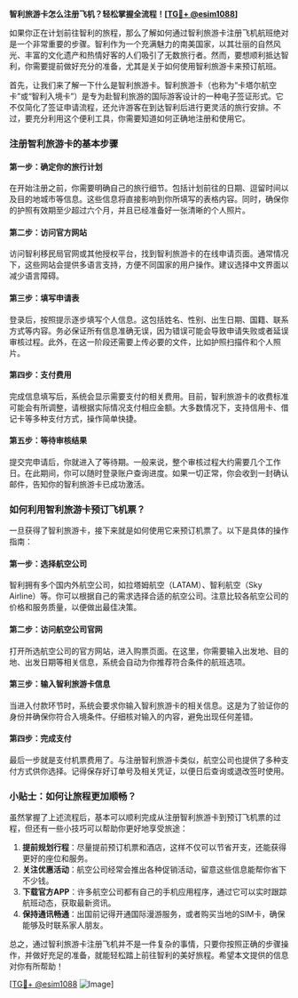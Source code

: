 **智利旅游卡怎么注册飞机？轻松掌握全流程！[[TG💪+ @esim1088](https://t.me/s/esim1088)]**

如果你正在计划前往智利的旅程，那么了解如何通过智利旅游卡注册飞机航班绝对是一个非常重要的步骤。智利作为一个充满魅力的南美国家，以其壮丽的自然风光、丰富的文化遗产和热情好客的人们吸引了无数旅行者。然而，要想顺利抵达智利，你需要提前做好充分的准备，尤其是关于如何使用智利旅游卡来预订航班。

首先，让我们来了解一下什么是智利旅游卡。智利旅游卡（也称为“卡塔尔航空卡”或“智利入境卡”）是专为赴智利旅游的国际游客设计的一种电子签证形式。它不仅简化了签证申请流程，还允许游客在到达智利后进行更灵活的旅行安排。不过，要充分利用这个便利工具，你需要知道如何正确地注册和使用它。

### 注册智利旅游卡的基本步骤

#### 第一步：确定你的旅行计划
在开始注册之前，你需要明确自己的旅行细节。包括计划前往的日期、逗留时间以及目的地城市等信息。这些信息将直接影响到你所填写的表格内容。同时，确保你的护照有效期至少超过六个月，并且已经准备好一张清晰的个人照片。

#### 第二步：访问官方网站
访问智利移民局官网或其他授权平台，找到智利旅游卡的在线申请页面。通常情况下，这些网站会提供多语言支持，方便不同国家的用户操作。建议选择中文界面以减少语言障碍。

#### 第三步：填写申请表
登录后，按照提示逐步填写个人信息。这包括姓名、性别、出生日期、国籍、联系方式等内容。务必保证所有信息准确无误，因为错误可能会导致申请失败或者延误审核过程。此外，在这一阶段还需要上传必要的文件，比如护照扫描件和个人照片。

#### 第四步：支付费用
完成信息填写后，系统会显示需要支付的相关费用。目前，智利旅游卡的收费标准可能会有所调整，请根据实际情况支付相应金额。大多数情况下，支持信用卡、借记卡等多种支付方式，操作简单快捷。

#### 第五步：等待审核结果
提交完申请后，你就进入了等待期。一般来说，整个审核过程大约需要几个工作日。在此期间，你可以随时登录账户查询进度。如果一切正常，你会收到一封确认邮件，告知你的智利旅游卡已成功激活。

### 如何利用智利旅游卡预订飞机票？

一旦获得了智利旅游卡，接下来就是如何使用它来预订机票了。以下是具体的操作指南：

#### 第一步：选择航空公司
智利拥有多个国内外航空公司，如拉塔姆航空（LATAM）、智利航空（Sky Airline）等。你可以根据自己的需求选择合适的航空公司。注意比较各航空公司的价格和服务质量，以便做出最佳决策。

#### 第二步：访问航空公司官网
打开所选航空公司的官方网站，进入购票页面。在这里，你需要输入出发地、目的地、出发日期等相关信息，系统会自动为你推荐符合条件的航班选项。

#### 第三步：输入智利旅游卡信息
当进入付款环节时，系统会要求你输入智利旅游卡的相关信息。这是为了验证你的身份并确保你符合入境条件。仔细核对输入的内容，避免出现任何差错。

#### 第四步：完成支付
最后一步就是支付机票费用了。与注册智利旅游卡类似，航空公司也提供了多种支付方式供你选择。记得保存好订单号及相关凭证，以便日后查询或退改签时使用。

### 小贴士：如何让旅程更加顺畅？

虽然掌握了上述流程后，基本可以顺利完成从注册智利旅游卡到预订飞机票的过程，但还有一些小技巧可以帮助你更好地享受旅途：

1. **提前规划行程**：尽量提前预订机票和酒店，这样不仅可以节省开支，还能获得更好的座位和服务。
2. **关注优惠活动**：航空公司经常会推出各种促销活动，留意这些信息能帮你省下不少钱。
3. **下载官方APP**：许多航空公司都有自己的手机应用程序，通过它可以实时跟踪航班动态，获取最新资讯。
4. **保持通讯畅通**：出国前记得开通国际漫游服务，或者购买当地的SIM卡，确保能够及时联系家人朋友。

总之，通过智利旅游卡注册飞机并不是一件复杂的事情，只要你按照正确的步骤操作，并做好充足的准备，就能轻松踏上前往智利的美好旅程。希望本文提供的信息对你有所帮助！

[[TG💪+ @esim1088](https://t.me/s/esim1088) ![Image](https://i.postimg.cc/4NQfJmqS/Snipaste-2025-05-13-00-14-12.png)]